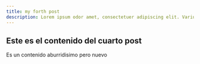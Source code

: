 ```yaml
---
title: my forth post
description: Lorem ipsum odor amet, consectetuer adipiscing elit. Varius adipiscing vestibulum sociosqu taciti, adipiscing ut. Commodo morbi platea; metus aliquet class at natoque efficitur. Integer nec morbi aliquam odio torquent ex cursus. Sagittis penatibus habitant feugiat nascetur integer.
---
```


## Este es el contenido del cuarto post

Es un contenido aburridisimo pero nuevo